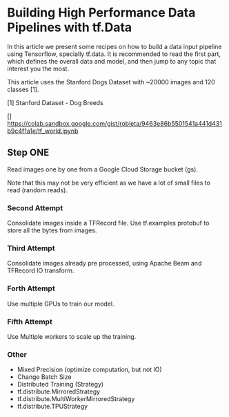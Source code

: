 # Building High Performance Data Pipelines with tf.Data

In this article we present some recipes on how to build a data input pipeline using Tensorflow, specially tf.data.
It is recommended to read the first part, which defines the overall data and model, and then jump to any topic that interest you the most.

This article uses the Stanford Dogs Dataset with ~20000 images and 120 classes [1].


[1] Stanford Dataset - Dog Breeds

[] https://colab.sandbox.google.com/gist/robieta/9463e86b5501541a441d431b9c4f1a1e/tf_world.ipynb

## Step ONE

Read images one by one from a Google Cloud Storage bucket (gs).

Note that this may not be very efficient as we have a lot of small files to read (random reads).


### Second Attempt

Consolidate images inside a TFRecord file. Use tf.examples protobuf to store all the bytes from images.

### Third Attempt

Consolidate images already pre processed, using Apache Beam and TFRecord IO transform.

### Forth Attempt

Use multiple GPUs to train our model.

### Fifth Attempt

Use Multiple workers to scale up the training.

### Other
 - Mixed Precision (optimize computation, but not IO)
 - Change Batch Size
 - Distributed Training (Strategy)
  - tf.distribute.MirroredStrategy
  - tf.distribute.MultiWorkerMirroredStrategy
  - tf.distribute.TPUStrategy
